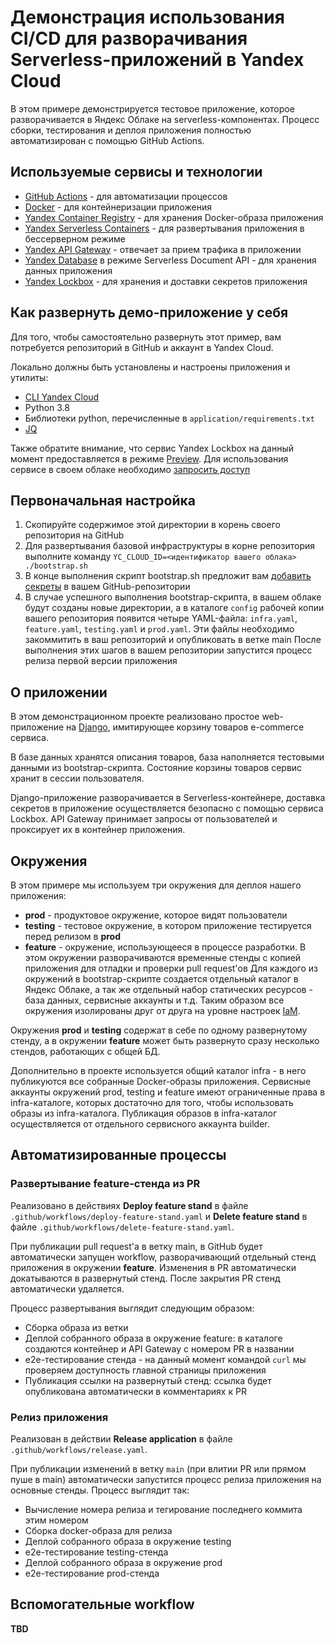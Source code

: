 # Демонстрация использования СI/CD для разворачивания Serverless-приложений в Yandex Cloud

В этом примере демонстрируется тестовое приложение, которое разворачивается в Яндекс Облаке на serverless-компонентах. Процесс сборки, тестирования и деплоя приложения полностью автоматизирован с помощью GitHub Actions.

## Используемые сервисы и технологии
* [GitHub Actions](https://docs.github.com/actions) - для автоматизации процессов
* [Docker](https://www.docker.com/) - для контейнеризации приложения
* [Yandex Container Registry](https://cloud.yandex.ru/docs/container-registry/) - для хранения Docker-образа приложения
* [Yandex Serverless Containers](https://cloud.yandex.ru/docs/serverless-containers/) - для развертывания приложения в бессерверном режиме
* [Yandex API Gateway](https://cloud.yandex.ru/docs/api-gateway/) - отвечает за прием трафика в приложении
* [Yandex Database](https://cloud.yandex.ru/docs/ydb/) в режиме Serverless Document API - для хранения данных приложения
* [Yandex Lockbox](https://cloud.yandex.ru/docs/lockbox/) - для хранения и доставки секретов приложения

## Как развернуть демо-приложение у себя
Для того, чтобы самостоятельно развернуть этот пример, вам потребуется репозиторий в GitHub и аккаунт в Yandex Cloud.

Локально должны быть установлены и настроены приложения и утилиты:
* [CLI Yandex Cloud](https://cloud.yandex.ru/docs/cli/)
* Python 3.8
* Библиотеки python, перечисленные в `application/requirements.txt`
* [JQ](https://stedolan.github.io/jq/manual/)

Также обратите внимание, что сервис Yandex Lockbox на данный момент предоставляется в режиме [Preview](https://cloud.yandex.ru/docs/overview/concepts/launch-stages). Для использования сервисе в своем облаке необходимо [запросить доступ](https://cloud.yandex.ru/services/lockbox#preview-form)

## Первоначальная настройка
1. Скопируйте содержимое этой директории в корень своего репозитория на GitHub
2. Для развертывания базовой инфраструктуры в корне репозитория выполните команду
  `YC_CLOUD_ID=<идентификатор вашего облака> ./bootstrap.sh`
3. В конце выполнения скрипт bootstrap.sh предложит вам [добавить секреты](https://docs.github.com/en/actions/security-guides/encrypted-secrets) в вашем GitHub-репозитории
4. В случае успешного выполнения bootstrap-скрипта, в вашем облаке будут созданы новые директории, а в каталоге `config` рабочей копии вашего репозитория появится четыре YAML-файла: `infra.yaml`, `feature.yaml`, `testing.yaml` и `prod.yaml`. Эти файлы необходимо закоммитить в ваш репозиторий и опубликовать в ветке main
После выполнения этих шагов в вашем репозитории запустится процесс релиза первой версии приложения

## О приложении
В этом демонстрационном проекте реализовано простое web-приложение на [Django](https://www.djangoproject.com/), имитирующее корзину товаров e-commerce сервиса.

В базе данных хранятся описания товаров, база наполняется тестовыми данными из bootstrap-скрипта. Состояние корзины товаров сервис хранит в сессии пользователя.

Django-приложение разворачивается в Serverless-контейнере, доставка секретов в приложение осуществляется безопасно с помощью сервиса Lockbox. API Gateway принимает запросы от пользователей и проксирует их в контейнер приложения.

## Окружения
В этом примере мы используем три окружения для деплоя нашего приложения:
* **prod** - продуктовое окружение, которое видят пользователи
* **testing** - тестовое окружение, в котором приложение тестируется перед релизом в **prod**
* **feature** - окружение, использующееся в процессе разработки. В этом окружении разворачиваются временные стенды с копией приложения для отладки и проверки pull request'ов
Для каждого из окружений в bootstrap-скрипте создается отдельный каталог в Яндекс Облаке, а так же отдельный набор статических ресурсов - база данных, сервисные аккаунты и т.д. Таким образом все окружения изолированы друг от друга на уровне настроек [IaM](https://cloud.yandex.ru/docs/iam/).

Окружения **prod** и **testing** содержат в себе по одному развернутому стенду, а в окружении **feature** может быть развернуто сразу несколько стендов, работающих с общей БД.

Дополнительно в проекте используется общий каталог infra - в него публикуются все собранные Docker-образы приложения. Сервисные аккаунты окружений prod, testing и feature имеют ограниченные права в infra-каталоге, которых достаточно для того, чтобы использовать образы из infra-каталога. Публикация образов в infra-каталог осуществляется от отдельного сервисного аккаунта builder.

## Автоматизированные процессы
### Развертывание feature-стенда из PR
Реализовано в действиях **Deploy feature stand** в файле `.github/workflows/deploy-feature-stand.yaml` и **Delete feature stand** в файле `.github/workflows/delete-feature-stand.yaml`.

При публикации pull request'а в ветку main, в GitHub будет автоматически запущен workflow, разворачивающий отдельный стенд приложения в окружении **feature**. Изменения в PR автоматически докатываются в развернутый стенд. После закрытия PR стенд автоматически удаляется. 

Процесс развертывания выглядит следующим образом:
* Сборка образа из ветки
* Деплой собранного образа в окружение feature: в каталоге создаются контейнер и API Gateway с номером PR в названии
* e2e-тестирование стенда - на данный момент командой `curl` мы проверяем доступность главной страницы приложения
* Публикация ссылки на развернутый стенд: ссылка будет опубликована автоматически в комментариях к PR

### Релиз приложения
Реализован в действии **Release application** в файле `.github/workflows/release.yaml`.

При публикации изменений в ветку `main` (при влитии PR или прямом пуше в main) автоматически запустится процесс релиза приложения на основные стенды. Процесс выглядит так:
* Вычисление номера релиза и тегирование последнего коммита этим номером
* Сборка docker-образа для релиза
* Деплой собранного образа в окружение testing
* e2e-тестирование testing-стенда
* Деплой собранного образа в окружение prod
* e2e-тестирование prod-стенда

## Вспомогательные workflow
**TBD**

##